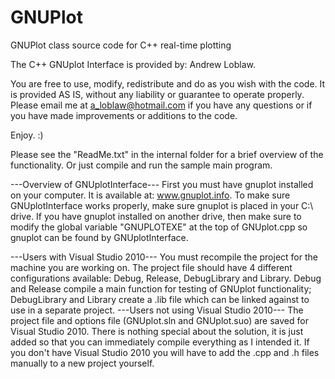 GNUPlot
=======

GNUPlot class source code for C++ real-time plotting

The C++ GNUplot Interface is provided by: Andrew Loblaw.

You are free to use, modify, redistribute and do as you wish with the code. It
is provided AS IS, without any liability or guarantee to operate properly.
Please email me at a_loblaw@hotmail.com if you have any questions or if you 
have made improvements or additions to the code. 

Enjoy. :)

Please see the "ReadMe.txt" in the internal folder for a brief overview of the 
functionality. Or just compile and run the sample main program.

---Overview of GNUplotInterface---
First you must have gnuplot installed on your computer. It is available at: 
www.gnuplot.info.
To make sure GNUplotInterface works properly, make sure gnuplot is placed 
in your C:\ drive. If you have gnuplot installed on another drive, then make
sure to modify the global variable "GNUPLOTEXE" at the top of GNUplot.cpp so
gnuplot can be found by GNUplotInterface. 

---Users with Visual Studio 2010---
You must recompile the project for the machine you are working on. The project file should have 4 different configurations available: Debug, Release, DebugLibrary and Library. 
Debug and Release compile a main function for testing of GNUplot functionality;
DebugLibrary and Library create a .lib file which can be linked against to use in a separate project.
---Users not using Visual Studio 2010---
The project file and options file (GNUplot.sln and GNUplot.suo) are saved for
Visual Studio 2010. There is nothing special about the solution, it is just 
added so that you can immediately compile everything as I intended it. If you 
don't have Visual Studio 2010 you will have to add the .cpp and .h files 
manually to a new project yourself.



